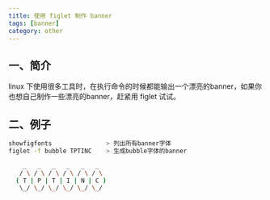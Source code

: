 ```yaml
---
title: 使用 figlet 制作 banner
tags: [banner]
category: other
---
```


## 一、简介
linux 下使用很多工具时，在执行命令的时候都能输出一个漂亮的banner，如果你也想自己制作一些漂亮的banner，赶紧用 figlet 试试。

## 二、例子
```bash
showfigfonts               > 列出所有banner字体
figlet -f bubble TPTINC    > 生成bubble字体的banner

    _   _   _   _   _   _  
   / \ / \ / \ / \ / \ / \ 
  ( T | P | T | I | N | C )
   \_/ \_/ \_/ \_/ \_/ \_/ 
```